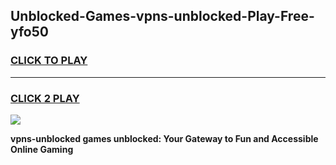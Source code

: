 
## Unblocked-Games-vpns-unblocked-Play-Free-yfo50
<h3>
<a href="https://premium76.site?title=vpns-unblocked&ref=18A1">CLICK TO PLAY</a></h3>
<hr>

<h3>
<a href="https://premium76.site?title=vpns-unblocked&ref=18A1">CLICK 2 PLAY</a>
  
</h3>

<a href="https://premium76.site?title=vpns-unblocked&ref=18A1"><img src="https://clearcache.store/games.png"></a>


**vpns-unblocked games unblocked: Your Gateway to Fun and Accessible Online Gaming**
